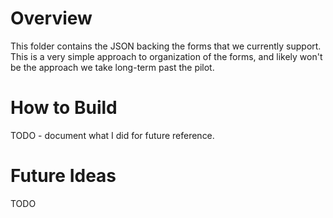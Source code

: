 # Overview
This folder contains the JSON backing the forms that
we currently support. This is a very simple approach
to organization of the forms, and likely won't be
the approach we take long-term past the pilot.


# How to Build
TODO - document what I did for future reference.

# Future Ideas
TODO
